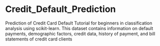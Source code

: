 # Credit_Default_Prediction
Prediction of Credit Card Default Tutorial for beginners in classification analysis using scikit-learn. This dataset contains information on default payments, demographic factors, credit data, history of payment, and bill statements of credit card clients
